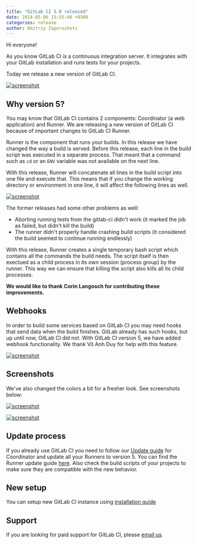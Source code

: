 ```yaml
---
title: "GitLab CI 5.0 released"
date: 2014-05-06 15:55:40 +0300
categories: release
author: Dmitriy Zaporozhets
---
```


Hi everyone!

As you know GitLab CI is a continuous integration server.
It integrates with your GitLab installation and runs tests for your projects.

Today we release a new version of GitLab CI.

[![screenshot](/images/ci_5/dash.png)](/images/ci_5/dash.png)

<!--more-->

## Why version 5?

You may know that GitLab CI contains 2 components: Coordinator (a web application) and Runner.
We are releasing a new version of GitLab CI because of important changes to GitLab CI Runner.

Runner is the component that runs your builds. In this release we have changed the way a build is served.
Before this release, each line in the build script was executed in a separate process. That meant that a command such as `cd` or an `ENV` variable was not available on the next line.

With this release, Runner will concatenate all lines in the build script into one file and execute that.
This means that if you change the working directory or environment in one line, it will affect the following lines as well.


[![screenshot](/images/ci_5/edit.png)](/images/ci_5/edit.png)

The former releases had some other problems as well:

* Aborting running tests from the gitlab-ci didn't work (it marked the job as failed, but didn't kill the build)
* The runner didn't properly handle crashing build scripts (it considered the build seemed to continue running endlessly)

With this release, Runner creates a single temporary bash script which contains all the commands the build needs. 
The script itself is then exectued as a child process in its own session (process group) by the runner. 
This way we can ensure that killing the script also kills all its child processes.

__We would like to thank Corin Langosch for contributing these improvements.__

## Webhooks

In order to build some services based on GitLab CI you may need hooks that send data when the build finishes.
GitLab already has such hooks, but up until now, GitLab CI did not.
With GitLab CI version 5, we have added webhook functionality. We thank Võ Anh Duy for help with this feature.

[![screenshot](/images/ci_5/hooks.png)](/images/ci_5/hooks.png)

## Screenshots

We've also changed the colors a bit for a fresher look.
See screenshots below:

[![screenshot](/images/ci_5/project.png)](/images/ci_5/project.png)

[![screenshot](/images/ci_5/build.png)](/images/ci_5/build.png)


## Update process

If you already use GitLab CI you need to follow our [Update guide](https://gitlab.com/gitlab-org/gitlab-ci/blob/master/doc/update/4.3-to-5.0.md) for Coordinator and update all your Runners to version 5.
You can find the Runner update guide [here](https://gitlab.com/gitlab-org/gitlab-ci-runner/blob/master/doc/update-from-v4-to-v5.md). Also check the build scripts of your projects to make sure they are compatible with the new behavior.

## New setup

You can setup new GitLab CI instance using [installation guide](https://gitlab.com/gitlab-org/gitlab-ci/blob/master/doc/install/installation.md)

## Support

If you are looking for paid support for GitLab CI, please <a href="mailto:sales@gitlab.com">email us</a>.
